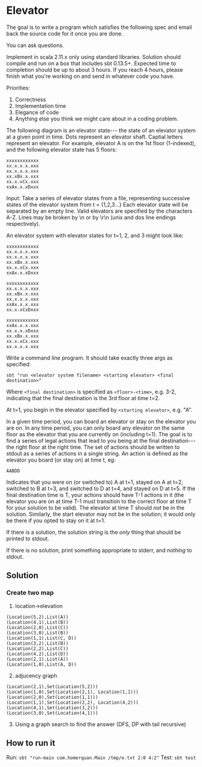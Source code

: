 # Elevator
The goal is to write a program which satisfies the following spec and email back the source code for it once you are done.

You can ask questions.

Implement in scala 2.11.x only using standard libraries. Solution should compile and run on a box that includes sbt 0.13.5+. Expected time to completion should be up to about 3 hours. If you reach 4 hours, please finish what you're working on and send in whatever code you have.

Priorities:
 1. Correctness
 1. Implementation time
 1. Elegance of code
 1. Anything else you think we might care about in a coding problem.

The following diagram is an elevator state--- the state of an elevator system at a given point in time. Dots represent an elevator shaft. Captial letters represent an elevator. For example, elevator A is on the 1st floor (1-indexed), and the following elevator state has 5 floors:

```
xxxxxxxxxxxx
xx.x.x.x.xxx
xx.x.x.x.xxx
xx.xBx.x.xxx
xx.x.xCx.xxx
xxAx.x.xDxxx
```

Input: Take a series of elevator states from a file, representing successive states of the elevator system from t = {1,2,3...} Each elevator state will be separated by an empty line. Valid elevators are specified by the characters A-Z. Lines may be broken by \n or by \r\n (unix and dos line endings respectively).

An elevator system with elevator states for t=1, 2, and 3 might look like:

```
xxxxxxxxxxxx
xx.x.x.x.xxx
xx.x.x.x.xxx
xx.xBx.x.xxx
xx.x.xCx.xxx
xxAx.x.xDxxx

xxxxxxxxxxxx
xx.x.x.x.xxx
xx.xBx.x.xxx
xx.x.x.x.xxx
xxAx.x.x.xxx
xx.x.xCxDxxx

xxxxxxxxxxxx
xxAx.x.x.xxx
xx.x.x.xDxxx
xx.xBx.x.xxx
xx.x.xCx.xxx
xx.x.x.x.xxx
```

Write a command line program. It should take exactly three args as specified:

```
sbt "run <elevator system filename> <starting elevator> <final destination>"
```

Where `<final destination>` is specified as `<floor>-<time>`, e.g. 3-2, indicating that the final destination is the 3rd floor at time t=2.

At t=1, you begin in the elevator specified by `<starting elevator>`, e.g. "A".

In a given time period, you can board an elevator or stay on the elevator you are on. In any time period, you can only board any elevator on the same floor as the elevator that you are currently on (including t=1).
The goal is to find a series of legal actions that lead to you being at the final destination--- the right floor at the right time.
The set of actions should be written to stdout as a series of actions in a single string. An action is defined as the elevator you board (or stay on) at time t, eg:

```
AABDD
```

Indicates that you were on (or switched to) A at t=1, stayed on A at t=2, switched to B at t=3, and switched to D at t=4, and stayed on D at t=5. If the final destination time is T, your actions should have T-1 actions in it (the elevator you are on at time T-1 must transition to the correct floor at time T for your solution to be valid). The elevator at time T should *not* be in the solution. Similarly, the start elevator may not be in the solution; it would only be there if you opted to stay on it at t=1.

If there is a solution, the solution string is the *only* thing that should be printed to stdout.

If there is no solution, print something appropriate to stderr, and *nothing* to stdout.


## Solution

### Create two map

1. location->elevation
```
(Location(5,2),List(A))
(Location(4,1),List(B))
(Location(2,0),List(C))
(Location(3,0),List(B))
(Location(1,1),List(C, D))
(Location(3,2),List(B))
(Location(2,2),List(C))
(Location(4,2),List(D))
(Location(2,1),List(A))
(Location(1,0),List(A, D))
```

2. adjucency graph
```
(Location(2,1),Set(Location(5,2)))
(Location(1,0),Set(Location(2,1), Location(1,1)))
(Location(2,0),Set(Location(1,1)))
(Location(1,1),Set(Location(2,2), Location(4,2)))
(Location(4,1),Set(Location(3,2)))
(Location(3,0),Set(Location(4,1)))
```

3. Using a graph search to find the answer (DFS, DP with tail recursive)

## How to run it

Run: `sbt "run-main com.homerquan.Main /tmp/e.txt 2:0 4:2"`
Test: `sbt test`